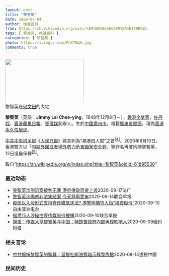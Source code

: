 ```yaml
---
layout: post
title: "黎智英"
date: 1989-06-04
author: 维基百科
from: https://zh.wikipedia.org/wiki/%E9%BB%8E%E6%99%BA%E8%8B%B1
tags: [ 黎智英, 维基百科 ]
categories: [ 黎智英 ]
photo: https://i.imgur.com/PhXTNqH.jpg
comments: true
---
```

<div class="mw-parser-output"><div id="noteTA-3146cf78" class="noteTA"><div class="noteTA-group"><div data-noteta-group-source="module" data-noteta-group="IT"></div></div><div class="noteTA-local"><div data-noteta-code="zh:巧克力; zh-tw:巧克力; zh-hk:朱古力; zh-cn:巧克力;"></div><div data-noteta-code="zh-tw:黑道; zh-hk:黑社會; zh-cn:黑社会;"></div><div data-noteta-code="zh-tw:飯店; zh-hk:酒店; zh-cn:饭店;"></div><div data-noteta-code="zh-tw:伍佛維茲; zh-hk:沃夫維茲 ;zh-cn:沃尔福威茨;"></div></div></div>

<div class="thumb tright"><div class="thumbinner" style="width:252px;"><a href="/wiki/File:Jimmy_Lai_Chee-ying_home_in_Ho_Man_Tin_20200418.png" class="image"><img alt="" src="//upload.wikimedia.org/wikipedia/commons/thumb/9/9f/Jimmy_Lai_Chee-ying_home_in_Ho_Man_Tin_20200418.png/250px-Jimmy_Lai_Chee-ying_home_in_Ho_Man_Tin_20200418.png" decoding="async" width="250" height="140" class="thumbimage" srcset="//upload.wikimedia.org/wikipedia/commons/thumb/9/9f/Jimmy_Lai_Chee-ying_home_in_Ho_Man_Tin_20200418.png/375px-Jimmy_Lai_Chee-ying_home_in_Ho_Man_Tin_20200418.png 1.5x, //upload.wikimedia.org/wikipedia/commons/thumb/9/9f/Jimmy_Lai_Chee-ying_home_in_Ho_Man_Tin_20200418.png/500px-Jimmy_Lai_Chee-ying_home_in_Ho_Man_Tin_20200418.png 2x" data-file-width="861" data-file-height="481"></a>  <div class="thumbcaption"><div class="magnify"><a href="/wiki/File:Jimmy_Lai_Chee-ying_home_in_Ho_Man_Tin_20200418.png" class="internal" title="放大"></a></div>黎智英在<a href="/wiki/%E4%BD%95%E6%96%87%E7%94%B0" title="何文田">何文田</a>的大宅</div></div></div>
<p><b>黎智英</b>（英語：<span lang="en"><b>Jimmy Lai Chee-ying</b></span>，1948年12月8日<span class="useeditintro" title="Template:BLP editintro">－</span>），<a href="/wiki/%E9%A6%99%E6%B8%AF" title="香港">香港</a><a href="/wiki/%E4%BC%81%E4%B8%9A%E5%AE%B6" title="企业家">企業家</a>，<a href="/wiki/%E4%BD%90%E4%B8%B9%E5%A5%B4" title="佐丹奴">佐丹奴</a>、<a href="/wiki/%E8%98%8B%E6%9E%9C%E6%97%A5%E5%A0%B1_(%E9%A6%99%E6%B8%AF)" title="蘋果日報 (香港)">香港蘋果日報</a>、<a href="/wiki/%E5%A3%B9%E5%82%B3%E5%AA%92" title="壹傳媒">壹傳媒</a>創辦人。生於<a href="/wiki/%E4%B8%AD%E8%8F%AF%E6%B0%91%E5%9C%8B_(%E5%A4%A7%E9%99%B8%E6%99%82%E6%9C%9F)" class="mw-redirect" title="中華民國 (大陸時期)">中國</a><a href="/wiki/%E5%BB%A3%E5%B7%9E%E5%B8%82_(%E4%B8%AD%E8%8F%AF%E6%B0%91%E5%9C%8B)" title="廣州市 (中華民國)">廣州市</a>，祖籍<a href="/wiki/%E5%BB%A3%E6%9D%B1%E7%9C%81_(%E4%B8%AD%E8%8F%AF%E6%B0%91%E5%9C%8B)" title="廣東省 (中華民國)">廣東省</a><a href="/wiki/%E9%A1%BA%E5%BE%B7" class="mw-redirect" title="顺德">顺德</a>，現為<a href="/wiki/%E9%A6%99%E6%B8%AF%E5%B1%85%E6%B0%91#永久性居民" title="香港居民">香港永久性居民</a>。
</p><p><a href="/wiki/%E4%B8%AD%E5%85%B1%E4%B8%AD%E5%A4%AE%E6%9C%BA%E5%85%B3%E6%8A%A5" title="中共中央机关报">中共中央机关报</a>《<a href="/wiki/%E4%BA%BA%E6%B0%91%E6%97%A5%E6%8A%A5" title="人民日报">人民日报</a>》將其列為“禍港四人幫”之首<sup id="cite_ref-4" class="reference"><a href="#cite_note-4">[4]</a></sup>。2020年8月10日，香港警方以「<a href="/wiki/%E4%B8%AD%E8%8F%AF%E4%BA%BA%E6%B0%91%E5%85%B1%E5%92%8C%E5%9C%8B%E9%A6%99%E6%B8%AF%E7%89%B9%E5%88%A5%E8%A1%8C%E6%94%BF%E5%8D%80%E7%B6%AD%E8%AD%B7%E5%9C%8B%E5%AE%B6%E5%AE%89%E5%85%A8%E6%B3%95" title="中華人民共和國香港特別行政區維護國家安全法">勾結外國或者境外勢力危害國家安全罪</a>」等罪名再度拘捕黎智英，12日凌晨保釋<sup id="cite_ref-5" class="reference"><a href="#cite_note-5">[5]</a></sup>。
</p>
</div><noscript><img src="//zh.wikipedia.org/wiki/Special:CentralAutoLogin/start?type=1x1" alt="" title="" width="1" height="1" style="border: none; position: absolute;"></noscript>
<div class="printfooter">取自“<a dir="ltr" href="https://zh.wikipedia.org/w/index.php?title=黎智英&amp;oldid=61895530">https://zh.wikipedia.org/w/index.php?title=黎智英&amp;oldid=61895530</a>”</div><div id="recent-news"><h3>最近动态</h3><ul><li><a href="https://nodebe4.github.io/waimei/2020-09-17/%E9%BB%8E%E6%99%BA%E8%8B%B1%E6%B6%89%E5%88%91%E6%81%90%E6%A1%88%E8%A2%AB%E5%88%A4%E6%97%A0%E7%BD%AA-%E6%B8%AF%E5%BA%9C%E5%BE%8B%E6%94%BF%E5%8F%B8%E6%8F%90%E4%B8%8A%E8%AF%89" title="黎智英涉刑恐案被判无罪 港府律政司提上诉—— 18/09/2020 - 02:39 香港壹传媒创办人黎智英2017年在维多利亚花园参与纪念六四集会后，被控刑事恐吓一名《东方日报》记者。该案本月初...">黎智英涉刑恐案被判无罪 港府律政司提上诉</a><time>2020-09-17</time><a class="tag">法广</a></li>
<li><a href="https://nodebe4.github.io/waimei/2020-09-14/%E9%BB%8E%E6%99%BA%E8%8B%B1%E6%B6%89%E7%85%BD%E6%83%91%E9%9D%9E%E6%B3%95%E9%9B%86%E7%BB%93%E6%A1%88-%E4%BB%8A%E5%A4%A9%E5%B0%86%E5%86%8D%E5%8F%97%E5%AE%A1" title="黎智英涉煽惑非法集结案 今天将再受审—— 壹传媒集团创办人黎智英被控煽惑他人参与非法集结案，今天(15日)下午将在香港西九龙法院再提讯。 据香港东网报道，支联会今年6月不理会警方反对，在铜锣湾维...">黎智英涉煽惑非法集结案 今天将再受审</a><time>2020-09-14</time><a class="tag">联合早报</a></li>
<li><a href="https://nodebe4.github.io/waimei/2020-09-10/%E8%82%A1%E6%B0%91%E4%BB%A5%E5%85%A5%E8%82%A1%E5%BD%A2%E5%BC%8F%E6%94%AF%E6%8C%81%E5%A3%B9%E4%BC%A0%E5%AA%92%E5%B1%9E%E8%BF%9D%E6%B3%95-%E6%B8%AF%E8%AD%A6%E6%8B%98%E6%8D%9515%E4%BA%BA%E6%8C%87-%E6%93%8D%E6%8E%A7%E8%82%A1%E4%BB%B7" title="股民以入股形式支持壹传媒属违法? 港警拘捕15人指“操控股价”—— &nbsp; 上月壹传媒创办人黎智英被捕后，不少人为表示支持，在股票市场买入壹传媒股票，令股价大升。香港警方事后破天荒介入调查，拘捕15...">股民以入股形式支持壹传媒属违法?  港警拘捕15人指“操控股价”</a><time>2020-09-10</time><a class="tag">自由亚洲电台</a></li>
<li><a href="https://nodebe4.github.io/waimei/2020-09-10/%E6%8D%AE%E6%82%8915%E4%BA%BA%E6%B6%89%E6%93%8D%E6%8E%A7%E5%A3%B9%E4%BC%A0%E5%AA%92%E8%82%A1%E4%BB%B7%E8%A2%AB%E6%8D%95" title="据悉15人涉操控壹传媒股价被捕—— 香港警方逮捕15名涉嫌操纵壹传媒股价的人。自从壹传媒集团创办人黎智英被捕后，该公司股价飙涨了12倍，曾引发要求监管对此进行调查的呼吁。 综合香港01和南华早报...">据悉15人涉操控壹传媒股价被捕</a><time>2020-09-10</time><a class="tag">联合早报</a></li>
<li><a href="https://nodebe4.github.io/waimei/2020-09-09/%E7%AE%80%E6%8A%A5-%E4%BC%A0%E5%AA%92%E5%A4%A7%E4%BA%A8%E9%BB%8E%E6%99%BA%E8%8B%B1%E4%B8%8E%E4%B8%AD%E5%9B%BD-%E7%89%B9%E6%9C%97%E6%99%AE%E6%94%BF%E5%BA%9C%E5%86%85%E9%83%A8%E5%86%8D%E7%8E%B0%E5%90%B9%E5%93%A8%E4%BA%BA" title="简报：传媒大亨黎智英与中国；特朗普政府内部再现吹哨人—— KONEY BAI,KONEY BAI2020-09-10 10:06:04 黎智英上月在香港的家中。 &nbsp;•&nbsp;音频报道：香港传媒大亨黎智...">简报：传媒大亨黎智英与中国；特朗普政府内部再现吹哨人</a><time>2020-09-09</time><a class="tag">纽约时报</a></li>
</ul></div><div id="open-opinion"><h3>相关言论</h3><ul><li><a href="https://nodebe4.github.io/opinion/2020-08-14/%E4%B8%AD%E5%85%B1%E6%8A%93%E6%8D%95%E9%BB%8E%E6%99%BA%E8%8B%B1%E7%9A%84%E7%9B%A4%E7%AE%97-%E7%BF%92%E6%8F%90%E6%9D%9C%E7%B5%95%E6%B5%AA%E8%B2%BB%E6%9A%97%E7%A4%BA%E7%B3%A7%E9%A3%9F%E5%8D%B1%E6%A9%9F/" title="透視中國">中共抓捕黎智英的盤算；習提杜絕浪費暗示糧食危機</a><time>2020-08-14</time><a class="tag">透視中國</a></li>
</ul></div><div id="mjls-record"><h3>民间历史</h3><ul></ul></div>